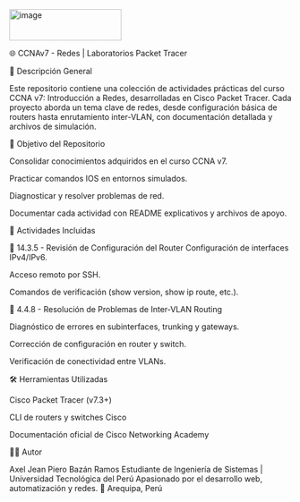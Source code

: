 <img width="200" height="56" alt="image" src="https://github.com/user-attachments/assets/a1d95108-6b41-45f3-8fd2-7eb867d6661f" />

🌐 CCNAv7 - Redes | Laboratorios Packet Tracer

📘 Descripción General

Este repositorio contiene una colección de actividades prácticas del curso CCNA v7: Introducción a Redes, desarrolladas en Cisco Packet Tracer. Cada proyecto aborda un tema clave de redes, desde configuración básica de routers hasta enrutamiento inter-VLAN, con documentación detallada y archivos de simulación.

🎯 Objetivo del Repositorio

Consolidar conocimientos adquiridos en el curso CCNA v7.

Practicar comandos IOS en entornos simulados.

Diagnosticar y resolver problemas de red.

Documentar cada actividad con README explicativos y archivos de apoyo.

📌 Actividades Incluidas

🔧 14.3.5 - Revisión de Configuración del Router
Configuración de interfaces IPv4/IPv6.

Acceso remoto por SSH.

Comandos de verificación (show version, show ip route, etc.).

🔄 4.4.8 - Resolución de Problemas de Inter-VLAN Routing

Diagnóstico de errores en subinterfaces, trunking y gateways.

Corrección de configuración en router y switch.

Verificación de conectividad entre VLANs.

🛠️ Herramientas Utilizadas

Cisco Packet Tracer (v7.3+)

CLI de routers y switches Cisco

Documentación oficial de Cisco Networking Academy

👨‍💻 Autor

Axel Jean Piero Bazán Ramos Estudiante de Ingeniería de Sistemas | Universidad Tecnológica del Perú Apasionado por el desarrollo web, automatización y redes. 📍 Arequipa, Perú
